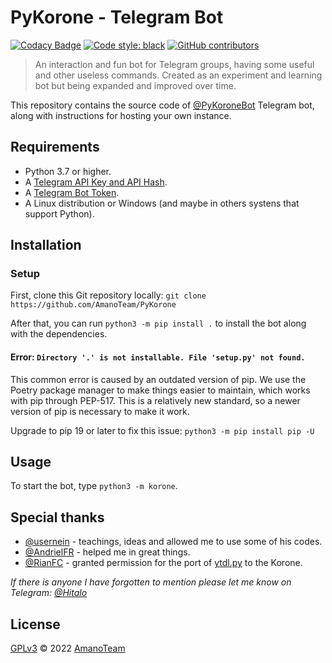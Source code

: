 # PyKorone - Telegram Bot

[![Codacy Badge](https://api.codacy.com/project/badge/Grade/75894dccef324798b452791297624e0a)](https://app.codacy.com/gh/AmanoTeam/PyKorone?utm_source=github.com&utm_medium=referral&utm_content=AmanoTeam/PyKorone&utm_campaign=Badge_Grade_Settings)
[![Code style: black](https://img.shields.io/badge/code%20style-black-000000.svg)](https://github.com/psf/black)
[![GitHub contributors](https://img.shields.io/github/contributors/AmanoTeam/PyKorone.svg)](https://GitHub.com/AmanoTeam/PyKorone/graphs/contributors/)

> An interaction and fun bot for Telegram groups, having some useful and other useless commands.
> Created as an experiment and learning bot but being expanded and improved over time.

This repository contains the source code of [@PyKoroneBot](https://t.me/PyKoroneBot) Telegram bot, along with instructions for hosting your own instance.

## Requirements

- Python 3.7 or higher.
- A [Telegram API Key and API Hash](https://docs.pyrogram.org/intro/setup#api-keys).
- A [Telegram Bot Token](https://t.me/botfather).
- A Linux distribution or Windows (and maybe in others systens that support Python).

## Installation

### Setup

First, clone this Git repository locally:
`git clone https://github.com/AmanoTeam/PyKorone`

After that, you can run `python3 -m pip install .` to install the bot along with the dependencies.

#### Error: `Directory '.' is not installable. File 'setup.py' not found.`

This common error is caused by an outdated version of pip. We use the Poetry
package manager to make things easier to maintain, which works with pip through
PEP-517. This is a relatively new standard, so a newer version of pip is necessary
to make it work.

Upgrade to pip 19 or later to fix this issue: `python3 -m pip install pip -U`

## Usage

To start the bot, type `python3 -m korone`.

## Special thanks

- [@usernein](https://github.com/usernein) - teachings, ideas and allowed me to use some of his codes.
- [@AndrielFR](https://github.com/AndrielFR) - helped me in great things.
- [@RianFC](https://github.com/RianFC) - granted permission for the port of [ytdl.py](https://t.me/UserLixoPlugins/78) to the Korone.

_If there is anyone I have forgotten to mention please let me know on Telegram: [@Hitalo](https://t.me/Hitalo)_

## License

[GPLv3](https://github.com/AmanoTeam/PyKorone/blob/main/LICENSE) © 2022 [AmanoTeam](https//github.com/AmanoTeam)
